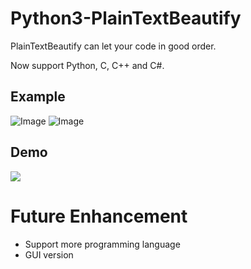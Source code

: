# Python3-PlainTextBeautify
PlainTextBeautify can let your code in good order.

Now support Python, C, C++ and C#.

## Example 
![Image](https://i.imgur.com/XzO2Jkg.png)
![Image](https://i.imgur.com/QZe9sNA.png)

## Demo
[![](https://img.youtube.com/vi/RcW6r-tMVYc/maxresdefault.jpg)](https://www.youtube.com/watch?v=RcW6r-tMVYc "")

# Future Enhancement
* Support more programming language
* GUI version